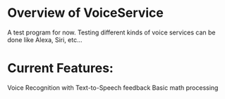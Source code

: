 # Overview of VoiceService
A test program for now. Testing different kinds of voice services can be done like Alexa, Siri, etc...

# Current Features:
Voice Recognition with Text-to-Speech feedback
Basic math processing
